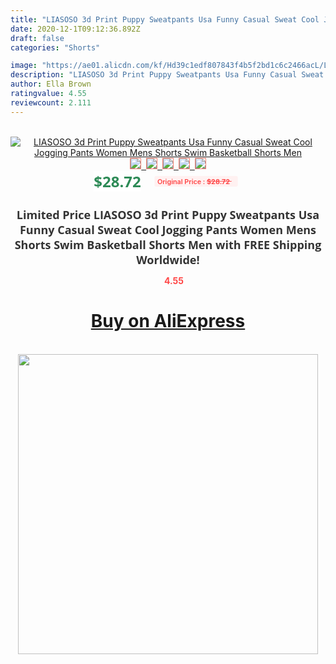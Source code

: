```yaml
---
title: "LIASOSO 3d Print Puppy Sweatpants Usa Funny Casual Sweat Cool Jogging Pants Women Mens Shorts Swim Basketball Shorts Men"
date: 2020-12-1T09:12:36.892Z
draft: false
categories: "Shorts"

image: "https://ae01.alicdn.com/kf/Hd39c1edf807843f4b5f2bd1c6c2466acL/LIASOSO-3d-Print-Puppy-Sweatpants-Usa-Funny-Casual-Sweat-Cool-Jogging-Pants-Women-Mens-Shorts-Swim.jpg"
description: "LIASOSO 3d Print Puppy Sweatpants Usa Funny Casual Sweat Cool Jogging Pants Women Mens Shorts Swim Basketball Shorts Men"
author: Ella Brown
ratingvalue: 4.55
reviewcount: 2.111
---
```

<br>
<div style="text-align: center;">
<a href="https://s.click.aliexpress.com/e/_9iUxsv" target="_blank" rel="nofollow noopener noreferrer"><img alt="LIASOSO 3d Print Puppy Sweatpants Usa Funny Casual Sweat Cool Jogging Pants Women Mens Shorts Swim Basketball Shorts Men" class="magnifier-image" src="https://ae01.alicdn.com/kf/Hd39c1edf807843f4b5f2bd1c6c2466acL/LIASOSO-3d-Print-Puppy-Sweatpants-Usa-Funny-Casual-Sweat-Cool-Jogging-Pants-Women-Mens-Shorts-Swim.jpg_640x640.jpg">
<br>
<img style="border:1px solid salmon" src="https://ae01.alicdn.com/kf/Hd39c1edf807843f4b5f2bd1c6c2466acL/LIASOSO-3d-Print-Puppy-Sweatpants-Usa-Funny-Casual-Sweat-Cool-Jogging-Pants-Women-Mens-Shorts-Swim.jpg_120x120.jpg">&nbsp;&nbsp;<img style="border:1px solid salmon" src="https://ae01.alicdn.com/kf/Hc9c4f220ba7948bd978773a0d3fc6bea0/LIASOSO-3d-Print-Puppy-Sweatpants-Usa-Funny-Casual-Sweat-Cool-Jogging-Pants-Women-Mens-Shorts-Swim.jpg_120x120.jpg">&nbsp;&nbsp;<img style="border:1px solid salmon" src="https://ae01.alicdn.com/kf/H9878fdf462784707a29a7dcfb12ea084t/LIASOSO-3d-Print-Puppy-Sweatpants-Usa-Funny-Casual-Sweat-Cool-Jogging-Pants-Women-Mens-Shorts-Swim.jpg_120x120.jpg">&nbsp;&nbsp;<img style="border:1px solid salmon" src="https://ae01.alicdn.com/kf/H68c013fdb8f348d2829078acde878fbbH/LIASOSO-3d-Print-Puppy-Sweatpants-Usa-Funny-Casual-Sweat-Cool-Jogging-Pants-Women-Mens-Shorts-Swim.jpg_120x120.jpg">&nbsp;&nbsp;<img style="border:1px solid salmon" src="https://ae01.alicdn.com/kf/H74c45db06eb54057826c682b76ca49755/LIASOSO-3d-Print-Puppy-Sweatpants-Usa-Funny-Casual-Sweat-Cool-Jogging-Pants-Women-Mens-Shorts-Swim.jpg_120x120.jpg"></a></div><br0>
<div style="text-align: center;"><span style="background-color: white; border: 0px; box-sizing: border-box; color: seagreen; display: inline-block; font-family: &quot;open sans&quot; , &quot;arial&quot; , &quot;helvetica&quot; , sans-serif , &quot;heiti&quot;; font-size: 24px; font-stretch: inherit; font-weight: 700; line-height: inherit; margin: 0px 10px 0px 0px; padding: 0px; vertical-align: middle;">$28.72 </span>
<span style="background: rgb(255 , 241 , 241); border-radius: 3px; border: 0px; box-sizing: border-box; color: #ff4747; display: inline-block; font-family: inherit; font-size: 12px; font-stretch: inherit; font-style: inherit; font-variant: inherit; font-weight: 600; line-height: inherit; margin: 0px; padding: 2px 5px; transform: scale(0.9); vertical-align: middle;">Original Price : <b style="text-decoration: line-through;">$28.72 </b> &nbsp;&nbsp;</span></div>
<h1 style="color: #333333; display: inline-block; font-family: &quot;open sans&quot; , &quot;arial&quot; , &quot;helvetica&quot; , sans-serif , &quot;heiti&quot;; font-size: 18px; font-stretch: inherit; font-weight: 700; text-align: center;">Limited Price LIASOSO 3d Print Puppy Sweatpants Usa Funny Casual Sweat Cool Jogging Pants Women Mens Shorts Swim Basketball Shorts Men with FREE Shipping Worldwide!</h1>
<div style="color: #ff4747; text-align: center;">
<img src="https://4.bp.blogspot.com/-M0ZcTcb-5uY/XleCXlxnR4I/AAAAAAAAAEc/OrjgMkXV1oMQFaCRZj5HQwOCBcu3w1FegCPcBGAYYCw/s1600/star.png" style="height: 15px;">&nbsp;<b>4.55</b></div>
<div class="button_cont" align="center"><a class="buynow_a" href="https://s.click.aliexpress.com/e/_9iUxsv" target="_blank" rel="nofollow noopener noreferrer"><H1>Buy on AliExpress</H1></a></div><br>
<div class="separator" style="clear: both; text-align: center;">
<img src="https://lh3.googleusercontent.com/-pTy5HemUv9M/XlePHvY0dAI/AAAAAAAAAE4/0nX5iRUoIWY8eMW9Dpxeirr157OZliDIgCLcBGAsYHQ/s1600/badge.gif" width="480">
</div>
